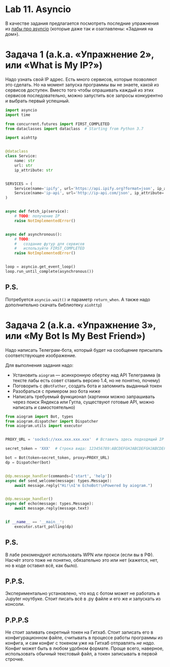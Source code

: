 # Lab 11. Asyncio

В качестве задания предлагается посмотреть последние упражнения из [лабы про asyncio](http://cs.mipt.ru/advanced_python/lessons/lab10.html)
(которые даже так и озаглавлены: «Задания на дом»).


# Задача 1 (a.k.a. «Упражнение 2», или «What is My IP?»)

Надо узнать свой IP адрес.
Есть много сервисов, которые позволяют это сделать.
Но на момент запуска программы вы не знаете, какой из сервисов доступен.
Вместо того чтобы опрашивать каждый из этих сервисов последовательно, можно запустить все запросы конкурентно и выбрать первый успешный.

```python
import asyncio
import time

from concurrent.futures import FIRST_COMPLETED
from dataclasses import dataclass  # Starting from Python 3.7

import aiohttp


@dataclass
class Service:
    name: str
    url: str
    ip_attribute: str


SERVICES = (
    Service(name='ipify', url='https://api.ipify.org?format=json', ip_attribute='ip'),
    Service(name='ip-api', url='http://ip-api.com/json', ip_attribute='query'),
)


async def fetch_ip(service):
    # TODO: получение IP
    raise NotImplementedError()


async def asynchronous():
    # TODO:
    #   создание футур для сервисов
    #   используйте FIRST_COMPLETED
    raise NotImplementedError()


loop = asyncio.get_event_loop()
loop.run_until_complete(asynchronous())
```


## P.S.

Потребуется `asyncio.wait()` и параметр `return_when`.
А также надо дополнительно скачать библиотеку `aiohttp`)


# Задача 2 (a.k.a. «Упражнение 3», или «My Bot Is My Best Friend»)

Надо написать Телеграм-бота, который будет на сообщение присылать соответствующее изображение.

Для выполнения задания надо:
* Установить `aiogram` — асинхронную обертку над API Телеграмма (в тексте лабы есть совет ставить версию 1.4, но не понятно, почему)
* Поговорить с `@BotFather`, создать бота и запомнить выданный токен
* Разобраться с примером эхо бота ниже
* Написать требуемый функционал (картинки можно запрашивать через поиск Яндекса или Гугла, существуют готовые API, можно написать и самостоятельно)

```python
from aiogram import Bot, types
from aiogram.dispatcher import Dispatcher
from aiogram.utils import executor


PROXY_URL = 'socks5://xxx.xxx.xxx.xxx'  # Вставить здесь подходящий IP

secret_token = 'XXX'  # Строка вида: 123456789:ABCDEFGHJABCDEFGHJABCDEFGHJABCDEFGHJ

bot = Bot(token=secret_token, proxy=PROXY_URL)
dp = Dispatcher(bot)


@dp.message_handler(commands=['start', 'help'])
async def send_welcome(message: types.Message):
    await message.reply("Hi!\nI'm EchoBot!\nPowered by aiogram.")


@dp.message_handler()
async def echo(message: types.Message):
    await message.reply(message.text)


if __name__ == '__main__':
    executor.start_polling(dp)
```

## P.S.

В лабе рекомендуют использовать WPN или прокси (если вы в РФ).
Насчёт этого тоже не понятно, обязательно это или нет (кажется, нет, но в коде оставил всё, как было).

## P.P.S.

Экспериментально установлено, что код с ботом может не работать в Jupyter ноутбуке.
Стоит писать всё в .py файле и его же и запускать из консоли.

## P.P.P.S

Не стоит заливать секретный токен на Гитхаб.
Стоит записать его в конфигурационном файле, считывать в процессе работы программы из конфига, и сам конфиг с токеном уже на Гитхаб отправлять *не надо*.
Конфиг может быть в любом удобном формате.
Проще всего, наверное, использовать обычный текстовый файл, а токен записывать в первой строчке.
